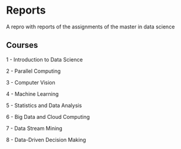 # Reports
A repro with reports of the assignments of the master in data science

## Courses
1 - Introduction to Data Science

<!-- ### 2 - Time Series and Forecasting -->

2 - Parallel Computing

3 - Computer Vision

4 - Machine Learning

5 - Statistics and Data Analysis

6 - Big Data and Cloud Computing

7 - Data Stream Mining

8 - Data-Driven Decision Making
